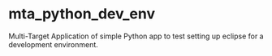 # mta_python_dev_env
Multi-Target Application of simple Python app to test setting up eclipse for a development environment.

